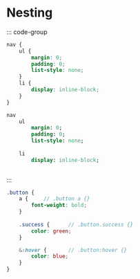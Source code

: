 
# Nesting

::: code-group

```scss [scss]
nav {
    ul {
        margin: 0;
        padding: 0;
        list-style: none;
    }  
    li { 
		display: inline-block; 
	}
}
```

```sass [sass]
nav 
    ul 
        margin: 0;
        padding: 0;
        list-style: none;
      
    li 
		display: inline-block; 
	

```

:::

```scss
.button {
    a {     // .button a {}
        font-weight: bold;
    }
    
    .success {      // .button.success {}
        color: green;
    }

    &:hover {       // .button:hover {}
        color: blue;
    }
}
```